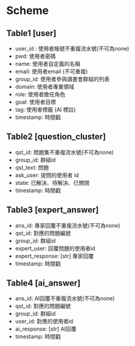 
# Scheme
## Table1 [user]
- user_id : 使用者帳號不重複流水號(不可為none)
- pwd: 使用者密碼
- name: 使用者自定義的名稱
- email: 使用者email (不可重複)
- group_id: 使用者參與讀書會群組的列表
- domain: 使用者專業領域
- role: 使用者擔任角色
- goal: 使用者目標
- tag: 使用者標籤 (AI 標註)
- timestamp: 時間戳


## Table2 [question_cluster]
- qst_id: 問題集不重複流水號(不可為none)
- group_id: 群組id
- qst_text: 問題
- ask_user: 提問的使用者 id 
- state: 已解決、待解決、已關閉
- timestamp: 時間戳


## Table3 [expert_answer]
- ans_id: 專家回覆不重複流水號(不可為none)
- qst_id: 對應的問題編號
- group_id: 群組id
- expert_user: 回覆問題的使用者id
- expert_response: [str] 專家回覆
- timestamp: 時間戳


## Table4 [ai_answer]
- ans_id: AI回覆不重複流水號(不可為none)
- qst_id: 對應的問題編號
- group_id: 群組id
- user_id: 對應的使用者id
- ai_response: [str] AI回覆
- timestamp: 時間戳
